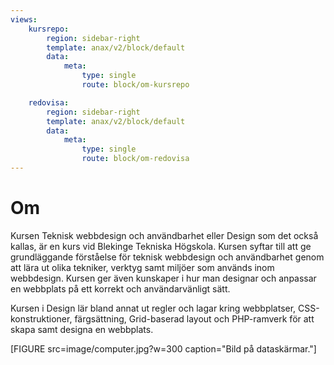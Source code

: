 ```yaml
---
views:
    kursrepo:
        region: sidebar-right
        template: anax/v2/block/default
        data:
            meta:
                type: single
                route: block/om-kursrepo

    redovisa:
        region: sidebar-right
        template: anax/v2/block/default
        data:
            meta:
                type: single
                route: block/om-redovisa
---
```

Om
=========================
<!--
Detta innehåll är skrivet i markdown och du hittar innehållet i filen `content/om.md`.

Skriv några kloka ord om kursen?
-->
Kursen Teknisk webbdesign och användbarhet eller Design som det också kallas, är en kurs vid Blekinge Tekniska Högskola. Kursen syftar till att ge grundläggande förståelse för teknisk webbdesign och användbarhet genom att lära ut olika tekniker, verktyg samt miljöer som används inom webbdesign. Kursen ger även kunskaper i hur man designar och anpassar en webbplats på ett korrekt och användarvänligt sätt.

Kursen i Design lär bland annat ut regler och lagar kring webbplatser, CSS-konstruktioner, färgsättning, Grid-baserad layout och PHP-ramverk för att skapa samt designa en webbplats.
<!--
Lägg till en representativ bild för kursen, enligt ditt egna val.-->
<!--
[FIGURE src=image/car.png?w=300 caption="En fin bil som demobild."]
-->
[FIGURE src=image/computer.jpg?w=300 caption="Bild på dataskärmar."]
